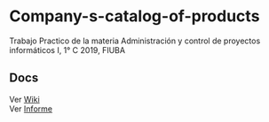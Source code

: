 # Company-s-catalog-of-products
Trabajo Practico de la materia Administración y control de proyectos informáticos I, 1° C 2019, FIUBA

## Docs

Ver [Wiki](https://github.com/BlancoSebastianEzequiel/Company-s-catalog-of-products/wiki)  
Ver [Informe](https://drive.google.com/drive/folders/1M9ZmT538Ho9XdLRL2vhmbgjJW52VIMfn)
